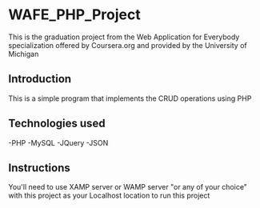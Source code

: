 # WAFE_PHP_Project
This is the graduation project from the Web Application for Everybody specialization offered by Coursera.org and provided by the University of Michigan


## Introduction
This is a simple program that implements the CRUD operations using PHP


## Technologies used
-PHP
-MySQL
-JQuery
-JSON


## Instructions
You'll need to use XAMP server or WAMP server "or any of your choice" with this project as your Localhost location to run this project
